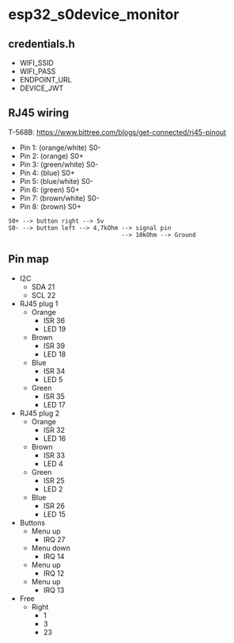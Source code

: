 # esp32_s0device_monitor #


## credentials.h ##
* WIFI_SSID
* WIFI_PASS
* ENDPOINT_URL
* DEVICE_JWT

## RJ45 wiring ##
T-568B: https://www.bittree.com/blogs/get-connected/rj45-pinout
* Pin 1: (orange/white) S0-
* Pin 2: (orange) S0+
* Pin 3: (green/white) S0-
* Pin 4: (blue) S0+
* Pin 5: (blue/white) S0-
* Pin 6: (green) S0+
* Pin 7: (brown/white) S0-
* Pin 8: (brown) S0+
```
S0+ --> button right --> 5v
S0- --> button left --> 4,7kOhm --> signal pin
                                --> 10kOhm --> Ground
```

## Pin map ##
* I2C
    * SDA 21
    * SCL 22
* RJ45 plug 1
    * Orange
        * ISR 36
        * LED 19
    * Brown
        * ISR 39
        * LED 18
    * Blue  
        * ISR 34
        * LED 5
    * Green
        * ISR 35
        * LED 17
* RJ45 plug 2
    * Orange
        * ISR 32
        * LED 16
    * Brown
        * ISR 33
        * LED 4
    * Green
        * ISR 25
        * LED 2
    * Blue  
        * ISR 26
        * LED 15
* Buttons
    * Menu up
        * IRQ 27
    * Menu down
        * IRQ 14
    * Menu up
        * IRQ 12
    * Menu up
        * IRQ 13
* Free
    * Right
        * 1
        * 3
        * 23
